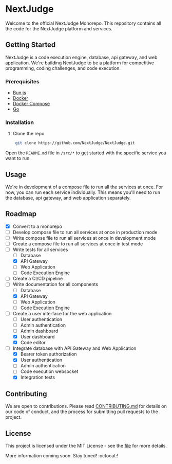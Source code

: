 # NextJudge

Welcome to the official NextJudge Monorepo. This repository contains all the code for the NextJudge platform and services.

## Getting Started

NextJudge is a code execution engine, database, api gateway, and web application. We're building NextJudge to be a platform for competitive programming, coding challenges, and code execution.

### Prerequisites

- [Bun.js](https://bun.sh/)
- [Docker](https://www.docker.com/)
- [Docker Compose](https://docs.docker.com/compose/)
- [Go](https://golang.org/)

### Installation

1. Clone the repo
   ```sh
    git clone https://github.com/NextJudge/NextJudge.git
   ```

Open the `README.md` file in `/src/*` to get started with the specific service you want to run.

## Usage

We're in development of a compose file to run all the services at once. For now, you can run each service individually. This means you'll need to run the database, api gateway, and web application separately.

## Roadmap

- [x] Convert to a monorepo
- [ ] Develop compose file to run all services at once in production mode
- [ ] Write compose file to run all services at once in development mode
- [ ] Create a compose file to run all services at once in test mode
- [ ] Write tests for all services
  - [ ] Database
  - [x] API Gateway
  - [ ] Web Application
  - [ ] Code Execution Engine
- [ ] Create a CI/CD pipeline
- [ ] Write documentation for all components
  - [ ] Database
  - [x] API Gateway
  - [ ] Web Application
  - [ ] Code Execution Engine
- [ ] Create a user interface for the web application
  - [ ] User authentication
  - [ ] Admin authentication
  - [ ] Admin dashboard
  - [x] User dashboard
  - [x] Code editor
- [ ] Integrate database with API Gateway and Web Application
  - [x] Bearer token authorization
  - [x] User authentication
  - [ ] Admin authentication
  - [ ] Code execution websocket
  - [x] Integration tests

## Contributing

We are open to contributions. Please read [CONTRIBUTING.md](/CONTRIBUTING.md) for details on our code of conduct, and the process for submitting pull requests to the project.

## License

This project is licensed under the MIT License - see the [file](/LICENSE) for more details.

More information coming soon. Stay tuned! :octocat:!
